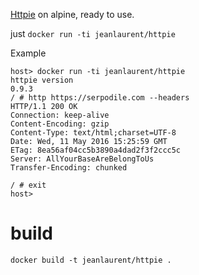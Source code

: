 [Httpie](https://github.com/jkbrzt/httpie) on alpine, ready to use.

just `docker run -ti jeanlaurent/httpie`

Example
```
host> docker run -ti jeanlaurent/httpie
httpie version
0.9.3
/ # http https://serpodile.com --headers
HTTP/1.1 200 OK
Connection: keep-alive
Content-Encoding: gzip
Content-Type: text/html;charset=UTF-8
Date: Wed, 11 May 2016 15:25:59 GMT
ETag: 8ea56af04cc5b3890a4dad2f3f2ccc5c
Server: AllYourBaseAreBelongToUs
Transfer-Encoding: chunked

/ # exit
host>
```

# build
`docker build -t jeanlaurent/httpie .`

